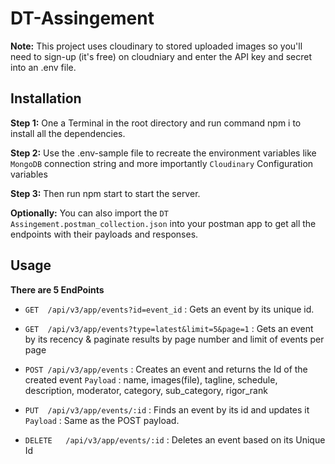 # DT-Assingement
**Note:** This project uses cloudinary to stored uploaded images so you'll need to sign-up (it's free) on cloudniary and enter the API key and secret into an .env file.

## Installation

**Step 1:** One a Terminal in the root directory and run command npm i to install all the dependencies.

**Step 2:** Use the .env-sample file to recreate the environment variables like `MongoDB` connection string and more importantly `Cloudinary` Configuration variables

**Step 3:** Then run npm start to start the server.

**Optionally:** You can also import the `DT Assingement.postman_collection.json` into your postman app to get all the endpoints with their payloads and responses.

## Usage

**There are 5 EndPoints**
- `GET	/api/v3/app/events?id=event_id` : Gets an event by its unique id.	

- `GET	/api/v3/app/events?type=latest&limit=5&page=1` : Gets an event by its recency & paginate results by page number and limit of events per page

- `POST	/api/v3/app/events` : Creates an event and returns the Id of the created event `Payload` : name, images(file), tagline, schedule, description, moderator, category, sub_category, rigor_rank

- `PUT	/api/v3/app/events/:id` :  Finds an event by its id and updates it `Payload` : Same as the POST payload.

- `DELETE	/api/v3/app/events/:id` : Deletes an event based on its Unique Id
